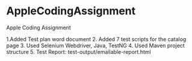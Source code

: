 # AppleCodingAssignment
Apple Coding Assignment


1.Added Test plan word document 
2. Added 7 test scripts for the catalog page
3. Used Selenium Webdriver, Java, TestNG
4. Used Maven project structure
5. Test Report: test-output/emailable-report.html

